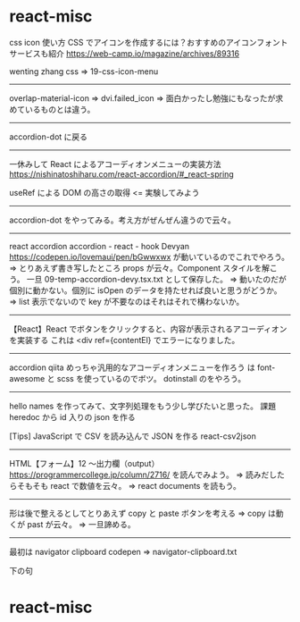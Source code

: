 # react-misc

css icon 使い方
CSS でアイコンを作成するには？おすすめのアイコンフォントサービスも紹介
https://web-camp.io/magazine/archives/89316

wenting zhang css
=> 19-css-icon-menu

---

overlap-material-icon => dvi.failed_icon
=> 面白かったし勉強にもなったが求めているものとは違う。

---

accordion-dot
に戻る

---

一休みして
React によるアコーディオンメニューの実装方法
https://nishinatoshiharu.com/react-accordion/#_react-spring

useRef による DOM の高さの取得 <= 実験してみよう

---

accordion-dot
をやってみる。考え方がぜんぜん違うので云々。

---

react accordion
accordion - react - hook
Devyan
https://codepen.io/lovemaui/pen/bGwwxwx
が動いているのでこれでやろう。
=> とりあえず書き写したところ props が云々。Component スタイルを解こう。
一旦 09-temp-accordion-devy.tsx.txt として保存した。
=> 動いたのだが個別に動かない。個別に isOpen のデータを持たせれば良いと思うがどうか。
=> list 表示でないので key が不要なのはそれはそれで構わないか。

---

【React】React でボタンをクリックすると、内容が表示されるアコーディオンを実装する
これは <div ref={contentEl}
でエラーになりました。

---

accordion
qiita めっちゃ汎用的なアコーディオンメニューを作ろう
は font-awesome と scss を使っているのでボツ。
dotinstall のをやろう。

---

hello names を作ってみて、文字列処理をもう少し学びたいと思った。
課題 heredoc から id 入りの json を作る

[Tips] JavaScript で CSV を読み込んで JSON を作る
react-csv2json

---

HTML【フォーム】12 ～出力欄（output）
https://programmercollege.jp/column/2716/
を読んでみよう。
=> 読みだしたらそもそも react で数値を云々。
=> react documents を読もう。

---

形は後で整えるとしてとりあえず copy と paste ボタンを考える
=> copy は動くが past が云々。
=> 一旦諦める。

---

最初は
navigator clipboard codepen
=> navigator-clipboard.txt

下の句

# react-misc
